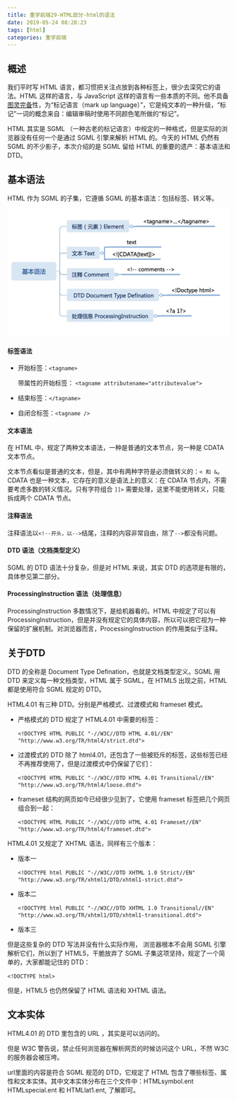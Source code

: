 ```yaml
---
title: 重学前端29-HTML部分-html的语法
date: 2019-05-24 08:28:23
tags: [html]
categories: 重学前端
---
```

## 概述
我们平时写 HTML 语言，都习惯把关注点放到各种标签上，很少去深究它的语法。HTML 这样的语言，与 JavaScript 这样的语言有一些本质的不同。他不具备[图灵完备](https://segmentfault.com/q/1010000000692654)性，为“标记语言（mark up language）”，它是纯文本的一种升级，“标记”一词的概念来自：编辑审稿时使用不同颜色笔所做的“标记”。  

HTML 其实是 SGML （一种古老的标记语言）中规定的一种格式，但是实际的浏览器没有任何一个是通过 SGML 引擎来解析 HTML 的。今天的 HTML 仍然有 SGML 的不少影子，本次介绍的是 SGML 留给 HTML 的重要的遗产：基本语法和 DTD。
<!-- more -->

## 基本语法
HTML 作为 SGML 的子集，它遵循 SGML 的基本语法：包括标签、转义等。

![](重学前端29-HTML部分-html的语法/29-1.jpg)

#### 标签语法
- 开始标签：`<tagname>`

  带属性的开始标签： `<tagname attributename="attributevalue">`
- 结束标签：`</tagname>`
- 自闭合标签：`<tagname />`

#### 文本语法

在 HTML 中，规定了两种文本语法，一种是普通的文本节点，另一种是 CDATA 文本节点。

文本节点看似是普通的文本，但是，其中有两种字符是必须做转义的：`< 和 &`。
CDATA 也是一种文本，它存在的意义是语法上的意义：在 CDATA 节点内，不需要考虑多数的转义情况。只有字符组合 `]]>` 需要处理，这里不能使用转义，只能拆成两个 CDATA 节点。

#### 注释语法
注释语法以`<!--开头，以-->`结尾，注释的内容非常自由，除了`-->`都没有问题。

#### DTD 语法（文档类型定义）

SGML 的 DTD 语法十分复杂，但是对 HTML 来说，其实 DTD 的选项是有限的，具体参见第二部分。

#### ProcessingInstruction 语法（处理信息）

ProcessingInstruction 多数情况下，是给机器看的。HTML 中规定了可以有 ProcessingInstruction，但是并没有规定它的具体内容，所以可以把它视为一种保留的扩展机制。对浏览器而言，ProcessingInstruction 的作用类似于注释。

## 关于DTD 
DTD 的全称是 Document Type Defination，也就是文档类型定义。SGML 用 DTD 来定义每一种文档类型，HTML 属于 SGML，在 HTML5 出现之前，HTML 都是使用符合 SGML 规定的 DTD。  

HTML4.01 有三种 DTD。分别是严格模式、过渡模式和 frameset 模式。

- 严格模式的 DTD 规定了 HTML4.01 中需要的标签：

      <!DOCTYPE HTML PUBLIC "-//W3C//DTD HTML 4.01//EN" "http://www.w3.org/TR/html4/strict.dtd">

- 过渡模式的 DTD 除了 html4.01，还包含了一些被贬斥的标签，这些标签已经不再推荐使用了，但是过渡模式中仍保留了它们：

      <!DOCTYPE HTML PUBLIC "-//W3C//DTD HTML 4.01 Transitional//EN" "http://www.w3.org/TR/html4/loose.dtd">
- frameset 结构的网页如今已经很少见到了，它使用 frameset 标签把几个网页组合到一起：

      <!DOCTYPE HTML PUBLIC "-//W3C//DTD HTML 4.01 Frameset//EN" "http://www.w3.org/TR/html4/frameset.dtd">

HTML4.01 又规定了 XHTML 语法，同样有三个版本：

- 版本一

      <!DOCTYPE html PUBLIC "-//W3C//DTD XHTML 1.0 Strict//EN" "http://www.w3.org/TR/xhtml1/DTD/xhtml1-strict.dtd">

- 版本二

      <!DOCTYPE html PUBLIC "-//W3C//DTD XHTML 1.0 Transitional//EN" "http://www.w3.org/TR/xhtml1/DTD/xhtml1-transitional.dtd">


- 版本三
	
    <!DOCTYPE html PUBLIC "-//W3C//DTD XHTML 1.0 Frameset//EN" "http://www.w3.org/TR/xhtml1/DTD/xhtml1-frameset.dtd">

但是这些复杂的 DTD 写法并没有什么实际作用， 浏览器根本不会用 SGML 引擎解析它们，所以到了 HTML5，干脆放弃了 SGML 子集这项坚持，规定了一个简单的，大家都能记住的 DTD：

    <!DOCTYPE html>

但是，HTML5 也仍然保留了 HTML 语法和 XHTML 语法。

## 文本实体

HTML4.01 的 DTD 里包含的 URL ，其实是可以访问的。

但是 W3C 警告说，禁止任何浏览器在解析网页的时候访问这个 URL，不然 W3C 的服务器会被压垮。


url里面的内容是符合 SGML 规范的 DTD，它规定了 HTML 包含了哪些标签、属性和文本实体。其中文本实体分布在三个文件中：HTMLsymbol.ent HTMLspecial.ent 和 HTMLlat1.ent, 了解即可。


